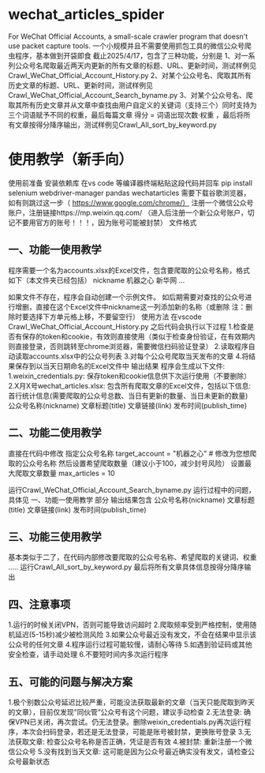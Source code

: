 # wechat_articles_spider
For WeChat Official Accounts, a small-scale crawler program that doesn't use packet capture tools.
一个小规模并且不需要使用抓包工具的微信公众号爬虫程序，基本做到开袋即食
截止2025/4/17，包含了三种功能，分别是
1、对一系列公众号名爬取最近两天内更新的所有文章的标题、URL、更新时间，测试样例见Crawl_WeChat_Official_Account_History.py
2、对某个公众号名、爬取其所有历史文章的标题、URL、更新时间，测试样例见Crawl_WeChat_Official_Account_Search_byname.py
3、对某个公众号名、爬取其所有历史文章并从文章中查找由用户自定义的关键词（支持三个）同时支持为三个词语赋予不同的权重，最后每篇文章
得分 = 词语出现次数·权重 ，最后将所有文章按得分降序输出，测试样例见Crawl_All_sort_by_keyword.py

# 使用教学（新手向）

使用前准备
安装依赖库
在vs code 等编译器终端粘贴这段代码并回车
pip install selenium webdriver-manager pandas wechatarticles
需要下载谷歌浏览器，如有则跳过这一步（ https://www.google.com/chrome/）
注册一个微信公众号账户，注册链接https://mp.weixin.qq.com/ （进入后注册一个新公众号账户，切记不要用官方的账号！！！，因为账号可能被封禁）
文件格式

## 一、功能一使用教学
程序需要一个名为accounts.xlsx的Excel文件，包含要爬取的公众号名称，格式如下（本文件夹已经包括）
nickname
机器之心
新华网
...

如果文件不存在，程序会自动创建一个示例文件。
如后期需要对查找的公众号进行增删，直接在这个Excel文件中nickname这一列添加新的名称（或删除 注：删除时要选择下方单元格上移，不要留空行）
使用方法
在vscode Crawl_WeChat_Official_Account_History.py 之后代码会执行以下过程
1.检查是否有保存的token和cookie，有效则直接使用（类似于检查身份验证，在有效期内则直接登录，否则跳转至chrome浏览器，需要微信扫码验证登录）
2.读取程序自动读取accounts.xlsx中的公众号列表
3.对每个公众号爬取当天发布的文章
4.将结果保存到以当天日期命名的Excel文件中
输出结果
程序会生成以下文件:
1.weixin_credentials.py: 保存token和cookie信息供下次运行使用（不要删除）
2.X月X号wechat_articles.xlsx: 包含所有爬取文章的Excel文件，包括以下信息: 
首行统计信息(需要爬取的公众号总数、当日有更新的数量、当日未更新的数量)
公众号名称(nickname)
文章标题(title)
文章链接(link)
发布时间(publish_time)

## 二、功能二使用教学
直接在代码中修改
指定公众号名称
    target_account = "机器之心"  # 修改为您想爬取的公众号名称
然后设置希望爬取数量（建议小于100，减少封号风险）
设置最大爬取文章数量
    max_articles = 10
    
运行Crawl_WeChat_Official_Account_Search_byname.py
运行过程中的问题，具体见 一、功能一使用教学 部分
输出结果包含
公众号名称(nickname)
文章标题(title)
文章链接(link)
发布时间(publish_time)

## 三、功能三使用教学
基本类似于二了，在代码内部修改要爬取的公众号名称、希望爬取的关键词、权重
.....
运行Crawl_All_sort_by_keyword.py
最后将所有文章具体信息按得分降序输出


## 四、注意事项
1.运行的时候关闭VPN，否则可能导致访问超时
2.爬取频率受到严格控制，使用随机延迟(5-15秒)减少被检测风险
3.如果公众号最近没有发文，不会在结果中显示该公众号的任何文章
4.程序运行过程可能较慢，请耐心等待
5.如遇到验证码或其他安全检查，请手动处理
6.不要短时间内多次运行程序


## 五、可能的问题与解决方案

1.极个别数公众号延迟比较严重，可能没法获取最新的文章（当天只能爬取到昨天的文章），目前仅发现“同伙管”公众号有这个问题，建议手动检查
2.无法登录: 确保VPN已关闭，再次尝试。仍无法登录。删除weixin_credentials.py再次运行程序，本次会扫码登录，若还是无法登录，可能是账号被封禁，更换账号登录
3.无法获取文章: 检查公众号名称是否正确，凭证是否有效
4.被封禁: 重新注册一个微信公众号
5.没有找到当天文章: 这可能是因为公众号最近确实没有发文，请检查公众号最新状态
